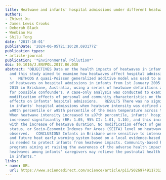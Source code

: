 ```yaml
---
title: Heatwave and infants' hospital admissions under different heatwave definitions
authors:
- Zhiwei Xu
- James Lewis Crooks
- Deborah Black
- Wenbiao Hu
- Shilu Tong
date: '2017-10-01'
publishDate: '2024-06-05T21:10:20.693177Z'
publication_types:
- article-journal
publication: '*Environmental Pollution*'
doi: 10.1016/J.ENVPOL.2017.06.030
abstract: "OBJECTIVES Data on the health impacts of heatwaves in infants are limited,
  and this study aimed to examine how heatwaves affect hospital admissions in infants.\
  \   METHODS A quasi-Poisson generalized additive model was used to assess the effects
  of heatwaves on hospital admissions in infants from 1st January 2005 to 31st December
  2015 in Brisbane, Australia, using a series of heatwave definitions after controlling
  for possible confounders. A case-only analysis was conducted to examine the possible
  modification effects of personal and community characteristics on the heatwaves
  effects on infants' hospital admissions.   RESULTS There was no significant increase
  in infants' hospital admissions when heatwave intensity was defined as mean temperature
  ≥90th percentile or ≥95th percentile of the mean temperature across the study period.
  When heatwave intensity increased to ≥97th percentile, infants' hospital admissions
  increased significantly (RR: 1.05, 95% CI: 1.01, 1.10), and this increase raised
  with the increase of heatwave duration. No modification effect of gender, indigenous
  status, or Socio-Economic Indexes for Areas (SEIFA) level on heatwave effect was
  observed.   CONCLUSIONS Infants in Brisbane were sensitive to intense heatwaves,
  and future heat early warning system based on a local evidence-based heatwave definition
  is needed to protect infants from heatwave impacts. Community-based heatwave adaptation
  programs aiming at raising the awareness of the adverse health impacts of intense
  heatwaves among infants' caregivers may relieve the postnatal health care demand
  in infants."
links:
- name: URL
  url: https://www.sciencedirect.com/science/article/pii/S0269749117313921
---
```

